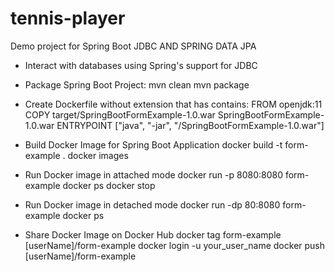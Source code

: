 # tennis-player
Demo project for Spring Boot JDBC AND SPRING DATA JPA

- Interact with databases using Spring's support for JDBC

- Package Spring Boot Project:
  mvn clean
  mvn package
  
- Create Dockerfile without extension that has contains:
  FROM openjdk:11
  COPY target/SpringBootFormExample-1.0.war SpringBootFormExample-1.0.war
  ENTRYPOINT ["java", "-jar", "/SpringBootFormExample-1.0.war"]
  
- Build Docker Image for Spring Boot Application
  docker build -t form-example .
  docker images 

- Run Docker image in attached mode
  docker run -p 8080:8080 form-example
  docker ps 
  docker stop
  
- Run Docker image in detached mode
  docker run -dp 80:8080 form-example
  docker ps
  
- Share Docker Image on Docker Hub
  docker tag form-example [userName]/form-example
  docker login -u your_user_name
  docker push [userName]/form-example
